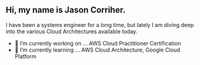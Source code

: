 ## Hi, my name is Jason Corriher.
I have been a systems engineer for a long time, but lately I am diving deep into the various Cloud Architectures available today.
- 🔭 I’m currently working on ...
AWS Cloud Practitioner Certification
- 🌱 I’m currently learning ...
AWS Cloud Architecture, Google Cloud Platform
<!--
**jcorriher22/jcorriher22** is a ✨ _special_ ✨ repository because its `README.md` (this file) appears on your GitHub profile.

Here are some ideas to get you started:

- 🔭 I’m currently working on ...
AWS Cloud Practitioner Certification
- 🌱 I’m currently learning ...
AWS Cloud, Google Cloud
- 👯 I’m looking to collaborate on ...
- 🤔 I’m looking for help with ...
- 💬 Ask me about ...
- 📫 How to reach me: ...
- 😄 Pronouns: ...
- ⚡ Fun fact: ...
-->
